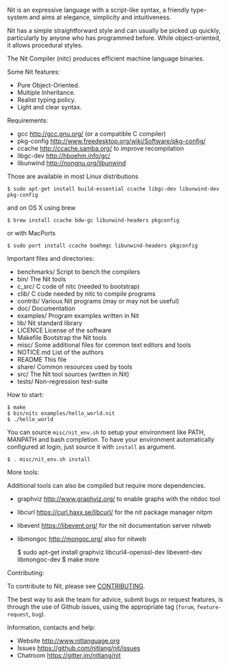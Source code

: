 Nit is an expressive language with a script-like syntax, a friendly type-system and aims at elegance, simplicity and intuitiveness.

Nit has a simple straightforward style and can usually be picked up quickly, particularly by anyone who has programmed before.
While object-oriented, it allows procedural styles.

The Nit Compiler (nitc) produces efficient machine language binaries.

Some Nit features:

 * Pure Object-Oriented.
 * Multiple Inheritance.
 * Realist typing policy.
 * Light and clear syntax.


Requirements:

 * gcc		http://gcc.gnu.org/ (or a compatible C compiler)
 * pkg-config	http://www.freedesktop.org/wiki/Software/pkg-config/
 * ccache	http://ccache.samba.org/	to improve recompilation
 * libgc-dev	http://hboehm.info/gc/
 * libunwind	http://nongnu.org/libunwind

Those are available in most Linux distributions

    $ sudo apt-get install build-essential ccache libgc-dev libunwind-dev pkg-config

and on OS X using brew

    $ brew install ccache bdw-gc libunwind-headers pkgconfig

or with MacPorts

    $ sudo port install ccache boehmgc libunwind-headers pkgconfig

Important files and directories:

 * benchmarks/	Script to bench the compilers
 * bin/		The Nit tools
 * c_src/	C code of nitc (needed to bootstrap)
 * clib/	C code needed by nitc to compile programs
 * contrib/	Various Nit programs (may or may not be useful)
 * doc/		Documentation
 * examples/	Program examples written in Nit
 * lib/		Nit standard library
 * LICENCE	License of the software
 * Makefile	Bootstrap the Nit tools
 * misc/	Some additional files for common text editors and tools
 * NOTICE.md	List of the authors
 * README	This file
 * share/	Common resources used by tools
 * src/		The Nit tool sources (written in Nit)
 * tests/	Non-regression test-suite


How to start:

    $ make
    $ bin/nitc examples/hello_world.nit
    $ ./hello_world

You can source `misc/nit_env.sh` to setup your environment like PATH, MANPATH and bash completion.
To have your environment automatically configured at login, just source it with `install` as argument.

    $ . misc/nit_env.sh install


More tools:

Additional tools can also be compiled but require more dependencies.

 * graphviz	http://www.graphviz.org/	to enable graphs with the nitdoc tool
 * libcurl      https://curl.haxx.se/libcurl/   for the nit package manager nitpm
 * libevent	https://libevent.org/           for the nit documentation server nitweb
 * libmongoc    http://mongoc.org/              also for nitweb

    $ sudo apt-get install graphviz libcurl4-openssl-dev libevent-dev libmongoc-dev
    $ make more


Contributing:

To contribute to Nit, please see [CONTRIBUTING](CONTRIBUTING.md).

The best way to ask the team for advice, submit bugs or request features, is through the use of Github issues, using the appropriate tag (`forum`, `feature-request`, `bug`).

Information, contacts and help:

* Website <http://www.nitlanguage.org>
* Issues <https://github.com/nitlang/nit/issues>
* Chatroom <https://gitter.im/nitlang/nit>
